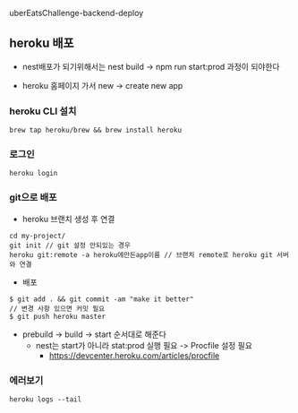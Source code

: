 uberEatsChallenge-backend-deploy

## heroku 배포

- nest배포가 되기위해서는 nest build -> npm run start:prod 과정이 되야한다

- heroku 홈페이지 가서 new -> create new app

### heroku CLI 설치

```
brew tap heroku/brew && brew install heroku
```

### 로그인

```
heroku login
```

### git으로 배포

- heroku 브랜치 생성 후 연결

```
cd my-project/
git init // git 설정 안되있는 경우
heroku git:remote -a heroku에만든app이름 // 브랜치 remote로 heroku git 서버와 연결
```

- 배포

```
$ git add . && git commit -am "make it better"
// 변경 사항 있으면 커밋 필요
$ git push heroku master
```

- prebuild -> build -> start 순서대로 해준다
  - nest는 start가 아니라 stat:prod 실행 필요 -> Procfile 설정 필요
    - https://devcenter.heroku.com/articles/procfile

### 에러보기

```
heroku logs --tail
```
